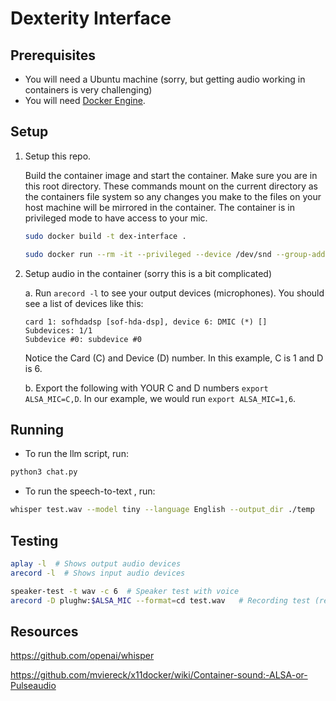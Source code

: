 # Dexterity Interface



## Prerequisites
* You will need a Ubuntu machine (sorry, but getting audio working in containers is very challenging)
* You will need [Docker Engine](https://docs.docker.com/engine/install/).

## Setup
1. Setup this repo.

    Build the container image and start the container. Make sure you are in this root directory. These commands mount on the current directory as the containers file system so any changes you make to the files on your host machine will be mirrored in the container. The container is in privileged mode to have access to your mic.
    ```bash
    sudo docker build -t dex-interface .

    sudo docker run --rm -it --privileged --device /dev/snd --group-add audio -v $(pwd):/workspace --net=host dex-interface
    ```

2. Setup audio in the container (sorry this is a bit complicated)

    a. Run `arecord -l` to see your output devices (microphones). You should see a list of devices like this:
    ```
    card 1: sofhdadsp [sof-hda-dsp], device 6: DMIC (*) []
    Subdevices: 1/1
    Subdevice #0: subdevice #0
    ```
    Notice the Card (C) and Device (D) number. In this example, C is 1 and D is 6.

    b. Export the following with YOUR C and D numbers `export ALSA_MIC=C,D`. In our example, we would run `export ALSA_MIC=1,6`.



## Running


* To run the llm script, run:
```bash
python3 chat.py
```

* To run the speech-to-text , run:
```bash
whisper test.wav --model tiny --language English --output_dir ./temp
```


## Testing

```bash
aplay -l  # Shows output audio devices
arecord -l  # Shows input audio devices

speaker-test -t wav -c 6  # Speaker test with voice
arecord -D plughw:$ALSA_MIC --format=cd test.wav   # Recording test (requires env set in setup 2b)


```





## Resources
https://github.com/openai/whisper   

https://github.com/mviereck/x11docker/wiki/Container-sound:-ALSA-or-Pulseaudio